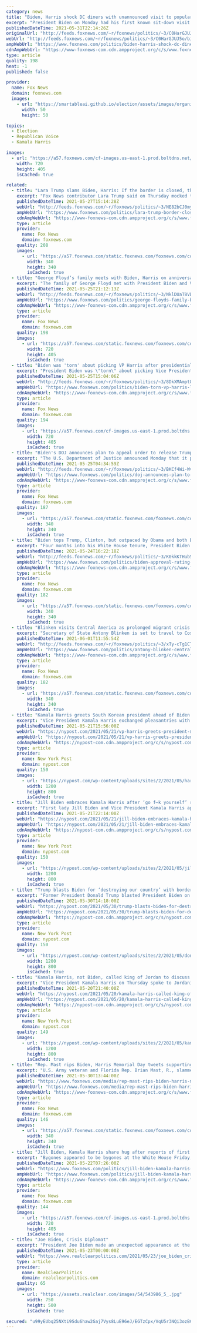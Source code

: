```yaml
---
category: news
title: "Biden, Harris shock DC diners with unannounced visit to popular restaurant"
excerpt: "President Biden on Monday had his first known sit-down visit to a DC restaurant since becoming president — joined by Vice President Kamala Harris and their spouses after a Memorial Day event at Arlington National Cemetery."
publishedDateTime: 2021-05-31T22:14:26Z
originalUrl: "http://feeds.foxnews.com/~r/foxnews/politics/~3/C0HarGJUJ5o/biden-harris-shock-dc-diners-with-unannounced-visit-to-popular-restaurant"
webUrl: "http://feeds.foxnews.com/~r/foxnews/politics/~3/C0HarGJUJ5o/biden-harris-shock-dc-diners-with-unannounced-visit-to-popular-restaurant"
ampWebUrl: "https://www.foxnews.com/politics/biden-harris-shock-dc-diners-with-unannounced-visit-to-popular-restaurant.amp"
cdnAmpWebUrl: "https://www-foxnews-com.cdn.ampproject.org/c/s/www.foxnews.com/politics/biden-harris-shock-dc-diners-with-unannounced-visit-to-popular-restaurant.amp"
type: article
quality: 198
heat: -1
published: false

provider:
  name: Fox News
  domain: foxnews.com
  images:
    - url: "https://smartableai.github.io/election/assets/images/organizations/foxnews.com-50x50.jpg"
      width: 50
      height: 50

topics:
  - Election
  - Republican Voice
  - Kamala Harris

images:
  - url: "https://a57.foxnews.com/cf-images.us-east-1.prod.boltdns.net/v1/static/694940094001/280fb2eb-8e6e-4b33-adcb-f4de27797508/2e356178-0e05-4ba4-a982-afc0eac7c766/1280x720/match/720/405/image.jpg?ve=1&tl=1"
    width: 720
    height: 405
    isCached: true

related:
  - title: "Lara Trump slams Biden, Harris: If the border is closed, then ‘I’m a sparkly unicorn’"
    excerpt: "Fox News contributor Lara Trump said on Thursday mocked the Department of Homeland Security for claiming the southern border was closed."
    publishedDateTime: 2021-05-27T15:14:28Z
    webUrl: "http://feeds.foxnews.com/~r/foxnews/politics/~3/NE82bCJ0myY/lara-trump-border-closed-sparkly-unicorn-biden-mayorkas"
    ampWebUrl: "https://www.foxnews.com/politics/lara-trump-border-closed-sparkly-unicorn-biden-mayorkas.amp"
    cdnAmpWebUrl: "https://www-foxnews-com.cdn.ampproject.org/c/s/www.foxnews.com/politics/lara-trump-border-closed-sparkly-unicorn-biden-mayorkas.amp"
    type: article
    provider:
      name: Fox News
      domain: foxnews.com
    quality: 208
    images:
      - url: "https://a57.foxnews.com/static.foxnews.com/foxnews.com/content/uploads/2020/10/340/340/image-5.png?ve=1&tl=1"
        width: 340
        height: 340
        isCached: true
  - title: "George Floyd’s family meets with Biden, Harris on anniversary of his death"
    excerpt: "The family of George Floyd met with President Biden and Vice President Kamala Harris Tuesday, on the anniversary of Floyd’s death, and demanded police reform be passed."
    publishedDateTime: 2021-05-25T21:12:13Z
    webUrl: "http://feeds.foxnews.com/~r/foxnews/politics/~3/NklDUaT8VDA/george-floyds-family-biden-harris-anniversary-death"
    ampWebUrl: "https://www.foxnews.com/politics/george-floyds-family-biden-harris-anniversary-death.amp"
    cdnAmpWebUrl: "https://www-foxnews-com.cdn.ampproject.org/c/s/www.foxnews.com/politics/george-floyds-family-biden-harris-anniversary-death.amp"
    type: article
    provider:
      name: Fox News
      domain: foxnews.com
    quality: 198
    images:
      - url: "https://a57.foxnews.com/static.foxnews.com/foxnews.com/content/uploads/2021/05/720/405/Floyd-Family-White-House-AP.jpg?ve=1&tl=1"
        width: 720
        height: 405
        isCached: true
  - title: "Biden was 'torn' about picking VP Harris after presidential debate 'bull---': book"
    excerpt: "President Biden was \"torn\" about picking Vice President Harris as his running mate, according to a new book."
    publishedDateTime: 2021-05-25T15:04:06Z
    webUrl: "http://feeds.foxnews.com/~r/foxnews/politics/~3/8DkXMAmpt8Q/biden-torn-vp-harris-liz-warren-debate-whitmer-dovere"
    ampWebUrl: "https://www.foxnews.com/politics/biden-torn-vp-harris-liz-warren-debate-whitmer-dovere.amp"
    cdnAmpWebUrl: "https://www-foxnews-com.cdn.ampproject.org/c/s/www.foxnews.com/politics/biden-torn-vp-harris-liz-warren-debate-whitmer-dovere.amp"
    type: article
    provider:
      name: Fox News
      domain: foxnews.com
    quality: 194
    images:
      - url: "https://a57.foxnews.com/cf-images.us-east-1.prod.boltdns.net/v1/static/694940094001/6679eccc-96b1-4ce3-83f7-fa70660277b5/d0f7098a-504f-4d58-880b-025796475a38/1280x720/match/720/405/image.jpg?ve=1&tl=1"
        width: 720
        height: 405
        isCached: true
  - title: "Biden's DOJ announces plan to appeal order to release Trump obstruction memo"
    excerpt: "The U.S. Department of Justice announced Monday that it plans to partially appeal a court ruling earlier this month that called for the release of a legal memorandum the Trump-era Justice Department prepared for then-Attorney General William Barr before he announced his conclusion that President Trump"
    publishedDateTime: 2021-05-25T04:34:59Z
    webUrl: "http://feeds.foxnews.com/~r/foxnews/politics/~3/BKCf4Wi-Wvw/doj-announces-plan-to-appeal-order-to-release-trump-obstruction-memo-in-its-entirety"
    ampWebUrl: "https://www.foxnews.com/politics/doj-announces-plan-to-appeal-order-to-release-trump-obstruction-memo-in-its-entirety.amp"
    cdnAmpWebUrl: "https://www-foxnews-com.cdn.ampproject.org/c/s/www.foxnews.com/politics/doj-announces-plan-to-appeal-order-to-release-trump-obstruction-memo-in-its-entirety.amp"
    type: article
    provider:
      name: Fox News
      domain: foxnews.com
    quality: 187
    images:
      - url: "https://a57.foxnews.com/static.foxnews.com/foxnews.com/content/uploads/2018/09/340/340/demarche.jpg?ve=1&tl=1"
        width: 340
        height: 340
        isCached: true
  - title: "Biden tops Trump, Clinton, but outpaced by Obama and both Bushes, in polling comparison"
    excerpt: "Four months into his White House tenure, President Biden is outperforming some of his predecessors and trailing others when it comes to his poll ratings."
    publishedDateTime: 2021-05-24T16:22:18Z
    webUrl: "http://feeds.foxnews.com/~r/foxnews/politics/~3/K0kkKTHub5A/biden-approval-rating-comparison-trump-clinton-obama-bush"
    ampWebUrl: "https://www.foxnews.com/politics/biden-approval-rating-comparison-trump-clinton-obama-bush.amp"
    cdnAmpWebUrl: "https://www-foxnews-com.cdn.ampproject.org/c/s/www.foxnews.com/politics/biden-approval-rating-comparison-trump-clinton-obama-bush.amp"
    type: article
    provider:
      name: Fox News
      domain: foxnews.com
    quality: 182
    images:
      - url: "https://a57.foxnews.com/static.foxnews.com/foxnews.com/content/uploads/2019/03/340/340/PaulSteinhauser.jpg?ve=1&tl=1"
        width: 340
        height: 340
        isCached: true
  - title: "Blinken visits Central America as prolonged migrant crisis ramps up pressure on Biden-Harris administration"
    excerpt: "Secretary of State Antony Blinken is set to travel to Costa Rica on Tuesday in a push to stem the prolonged migrant crisis, as critics say the Biden administration, specifically Vice President Kamala Harris, isn’t doing nearly enough to combat the migrant surge at the U.S.-Mexico border."
    publishedDateTime: 2021-06-01T11:55:54Z
    webUrl: "http://feeds.foxnews.com/~r/foxnews/politics/~3/xTy-cTg1CTE/antony-blinken-central-america-migrant-crisis-biden-harris-administration"
    ampWebUrl: "https://www.foxnews.com/politics/antony-blinken-central-america-migrant-crisis-biden-harris-administration.amp"
    cdnAmpWebUrl: "https://www-foxnews-com.cdn.ampproject.org/c/s/www.foxnews.com/politics/antony-blinken-central-america-migrant-crisis-biden-harris-administration.amp"
    type: article
    provider:
      name: Fox News
      domain: foxnews.com
    quality: 182
    images:
      - url: "https://a57.foxnews.com/static.foxnews.com/foxnews.com/content/uploads/2020/10/340/340/brooke-singman-headshot.jpg?ve=1&tl=1"
        width: 340
        height: 340
        isCached: true
  - title: "Kamala Harris greets South Korean president ahead of Biden meeting"
    excerpt: "Vice President Kamala Harris exchanged pleasantries with South Korean President Moon Jae-in the White House-adjacent Eisenhower Executive Office Building."
    publishedDateTime: 2021-05-21T15:56:00Z
    webUrl: "https://nypost.com/2021/05/21/vp-harris-greets-president-moon-jae-in-ahead-of-biden-visit/"
    ampWebUrl: "https://nypost.com/2021/05/21/vp-harris-greets-president-moon-jae-in-ahead-of-biden-visit/amp/"
    cdnAmpWebUrl: "https://nypost-com.cdn.ampproject.org/c/s/nypost.com/2021/05/21/vp-harris-greets-president-moon-jae-in-ahead-of-biden-visit/amp/"
    type: article
    provider:
      name: New York Post
      domain: nypost.com
    quality: 150
    images:
      - url: "https://nypost.com/wp-content/uploads/sites/2/2021/05/harris-moon-01.jpg?quality=90&strip=all&w=1200"
        width: 1200
        height: 800
        isCached: true
  - title: "Jill Biden embraces Kamala Harris after ‘go f–k yourself’ reveal"
    excerpt: "First lady Jill Biden and Vice President Kamala Harris appeared to put the past aside when they hugged before a Medal of Honor ceremony for a Korean War vet."
    publishedDateTime: 2021-05-21T22:14:00Z
    webUrl: "https://nypost.com/2021/05/21/jill-biden-embraces-kamala-harris-after-go-f-k-yourself-reveal/"
    ampWebUrl: "https://nypost.com/2021/05/21/jill-biden-embraces-kamala-harris-after-go-f-k-yourself-reveal/amp/"
    cdnAmpWebUrl: "https://nypost-com.cdn.ampproject.org/c/s/nypost.com/2021/05/21/jill-biden-embraces-kamala-harris-after-go-f-k-yourself-reveal/amp/"
    type: article
    provider:
      name: New York Post
      domain: nypost.com
    quality: 150
    images:
      - url: "https://nypost.com/wp-content/uploads/sites/2/2021/05/jill-biden-111.jpg?quality=90&strip=all&w=1200"
        width: 1200
        height: 800
        isCached: true
  - title: "Trump blasts Biden for ‘destroying our country’ with border decisions"
    excerpt: "Former President Donald Trump blasted President Biden on his handling of China, the Middle East and the crisis at the southern border, saying his successor is “destroying our country.”"
    publishedDateTime: 2021-05-30T14:18:00Z
    webUrl: "https://nypost.com/2021/05/30/trump-blasts-biden-for-destroying-our-country/"
    ampWebUrl: "https://nypost.com/2021/05/30/trump-blasts-biden-for-destroying-our-country/amp/"
    cdnAmpWebUrl: "https://nypost-com.cdn.ampproject.org/c/s/nypost.com/2021/05/30/trump-blasts-biden-for-destroying-our-country/amp/"
    type: article
    provider:
      name: New York Post
      domain: nypost.com
    quality: 150
    images:
      - url: "https://nypost.com/wp-content/uploads/sites/2/2021/05/donald-trump-01.jpg?quality=90&strip=all&w=1200"
        width: 1200
        height: 800
        isCached: true
  - title: "Kamala Harris, not Biden, called king of Jordan to discuss Gaza ceasefire"
    excerpt: "Vice President Kamala Harris on Thursday spoke to Jordanian King Abdullah II on behalf of President Biden to brief him on US efforts to support a ceasefire in the Israel-Hamas conflict. Biden has not spoken with the Arab nation’s leader since Hamas began firing rockets last week from Gaza into Israel following clashes in Jerusalem."
    publishedDateTime: 2021-05-20T21:40:00Z
    webUrl: "https://nypost.com/2021/05/20/kamala-harris-called-king-of-jordan-to-discuss-gaza-ceasefire/"
    ampWebUrl: "https://nypost.com/2021/05/20/kamala-harris-called-king-of-jordan-to-discuss-gaza-ceasefire/amp/"
    cdnAmpWebUrl: "https://nypost-com.cdn.ampproject.org/c/s/nypost.com/2021/05/20/kamala-harris-called-king-of-jordan-to-discuss-gaza-ceasefire/amp/"
    type: article
    provider:
      name: New York Post
      domain: nypost.com
    quality: 149
    images:
      - url: "https://nypost.com/wp-content/uploads/sites/2/2021/05/kamala-jordan.jpg?quality=90&strip=all&w=1200"
        width: 1200
        height: 800
        isCached: true
  - title: "Rep. Mast rips Biden, Harris Memorial Day tweets supporting 'army of the woke'"
    excerpt: "U.S. Army veteran and Florida Rep. Brian Mast, R., slammed President Joe Biden and Vice President Kamala Harris for their \"far cry\" Memorial Day tweets. Mast argued the White House administration uses veteran culture as \"pawns,"
    publishedDateTime: 2021-05-30T13:44:00Z
    webUrl: "https://www.foxnews.com/media/rep-mast-rips-biden-harris-memorial-day-tweets-supporting-army-of-the-woke"
    ampWebUrl: "https://www.foxnews.com/media/rep-mast-rips-biden-harris-memorial-day-tweets-supporting-army-of-the-woke.amp"
    cdnAmpWebUrl: "https://www-foxnews-com.cdn.ampproject.org/c/s/www.foxnews.com/media/rep-mast-rips-biden-harris-memorial-day-tweets-supporting-army-of-the-woke.amp"
    type: article
    provider:
      name: Fox News
      domain: foxnews.com
    quality: 146
    images:
      - url: "https://a57.foxnews.com/static.foxnews.com/foxnews.com/content/uploads/2018/09/340/340/fox-news.jpg?ve=1&tl=1"
        width: 340
        height: 340
        isCached: true
  - title: "Jill Biden, Kamala Harris share hug after reports of first lady's F-bomb toward VP"
    excerpt: "Bygones appeared to be bygones at the White House Friday, with first lady Jill Biden getting chummy with Vice President Kamala Harris — days after a forthcoming book revealed Biden said Harris should “go f–k” herself for attacking her husband during the Democratic primaries."
    publishedDateTime: 2021-05-22T07:26:00Z
    webUrl: "https://www.foxnews.com/politics/jill-biden-kamala-harris-share-hug-after-reports-of-first-ladys-f-bomb-toward-vp"
    ampWebUrl: "https://www.foxnews.com/politics/jill-biden-kamala-harris-share-hug-after-reports-of-first-ladys-f-bomb-toward-vp.amp"
    cdnAmpWebUrl: "https://www-foxnews-com.cdn.ampproject.org/c/s/www.foxnews.com/politics/jill-biden-kamala-harris-share-hug-after-reports-of-first-ladys-f-bomb-toward-vp.amp"
    type: article
    provider:
      name: Fox News
      domain: foxnews.com
    quality: 144
    images:
      - url: "https://a57.foxnews.com/cf-images.us-east-1.prod.boltdns.net/v1/static/694940094001/7db5c158-51d0-4581-88f2-4c0c7f6c7dee/5b641551-92ce-4c8a-bcf2-8b9ba3a0a8d8/1280x720/match/720/405/image.jpg?ve=1&tl=1"
        width: 720
        height: 405
        isCached: true
  - title: "Joe Biden, Crisis Diplomat"
    excerpt: "President Joe Biden made an unexpected appearance at the White House, in front of a press corps that had been hastily called back to work. Welcoming the apparent end of an eleven-day war between Israel and Hamas,"
    publishedDateTime: 2021-05-23T00:00:00Z
    webUrl: "https://www.realclearpolitics.com/2021/05/23/joe_biden_crisis_diplomat_543402.html"
    type: article
    provider:
      name: RealClearPolitics
      domain: realclearpolitics.com
    quality: 65
    images:
      - url: "https://assets.realclear.com/images/54/543986_5_.jpg"
        width: 750
        height: 500
        isCached: true

secured: "u99yEUbq25NXti9Sdu6haw2Gaj7Vys8LuE96eJ/EGTzCpx/VqU5r3NQi3ozBCEpsK2UBaNgkAldWnjBN3p47vvwu0cgkDLUIvpiq5hti5HT96BpyYw/YQVpqEIH2WgkXAh9XOmufXOq/hXmQjgSjJcT9YNnt/GNWVjDKfYg4MctuW6khEVpqUQXvqoqzzV7zx5PsS11x2/WM/1UFbizwoAKNvnB0A/emS91NzEiSwKi57g9WZ4HAkw4MXGBwu6uoMLb/gP8Zmwdpidtq/GrPpLy3b8pYGGRj5l5dWqYKwPWEtmOY/AjIvbWsQIWLwoWC2BHW0SFWQTWrJDAMwQMq5ZxUWlKZbNHy1hwFHr2l9I0=;SOewOJ8Tg0selGI32Bv/FA=="
---
```


